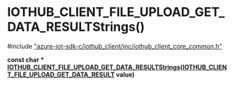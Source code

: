 # IOTHUB_CLIENT_FILE_UPLOAD_GET_DATA_RESULTStrings()

\#include ["azure-iot-sdk-c/iothub_client/inc/iothub_client_core_common.h"](../iot-c-ref-iothub-client-core-common-h.md)  

**const char * [IOTHUB_CLIENT_FILE_UPLOAD_GET_DATA_RESULTStrings](#iothub__client__core__common_8h_1ac37018394874ec6be8b554b501348b9e)([IOTHUB_CLIENT_FILE_UPLOAD_GET_DATA_RESULT](#iothub__client__core__common_8h_1a29eefa5d95accbeba659467891f79271) value)**

